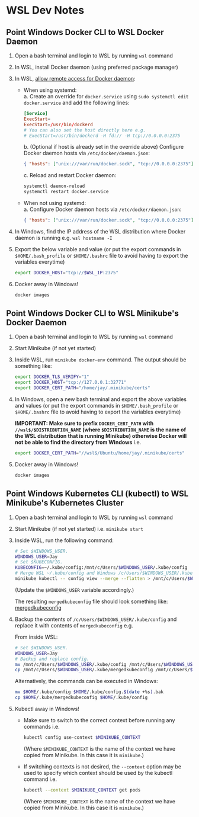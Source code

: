 # WSL Dev Notes

## Point Windows Docker CLI to WSL Docker Daemon

1. Open a bash terminal and login to WSL by running `wsl` command
2. In WSL, install Docker daemon (using preferred package manager)
3. In WSL, [allow remote access for Docker daemon](https://docs.docker.com/config/daemon/remote-access/):  
    - When using systemd:  
        a. Create an override for `docker.service` using `sudo systemctl edit docker.service` and add the following lines:

        ```conf
        [Service]
        ExecStart=
        ExecStart=/usr/bin/dockerd
        # You can also set the host directly here e.g.
        # ExecStart=/usr/bin/dockerd -H fd:// -H tcp://0.0.0.0:2375
        ```

        b. (Optional if host is already set in the override above) Configure Docker daemon hosts via `/etc/docker/daemon.json`:

        ```json
        { "hosts": ["unix:///var/run/docker.sock", "tcp://0.0.0.0:2375"] }
        ```

        c. Reload and restart Docker daemon:

        ```sh
        systemctl daemon-reload
        systemctl restart docker.service
        ```

    - When not using systemd:  
        a. Configure Docker daemon hosts via `/etc/docker/daemon.json`:

        ```json
        { "hosts": ["unix:///var/run/docker.sock", "tcp://0.0.0.0:2375"] }
        ```

4. In Windows, find the IP address of the WSL distribution where Docker daemon is running e.g. `wsl hostname -I`
5. Export the below variable and value (or put the export commands in `$HOME/.bash_profile` or `$HOME/.bashrc` file to avoid having to export the variables everytime)

    ```sh
    export DOCKER_HOST="tcp://$WSL_IP:2375"
    ```

6. Docker away in Windows!

    ```sh
    docker images
    ```

## Point Windows Docker CLI to WSL Minikube's Docker Daemon

1. Open a bash terminal and login to WSL by running `wsl` command
2. Start Minikube (if not yet started)
3. Inside WSL, run `minikube docker-env` command. The output should be something like:

    ```sh
    export DOCKER_TLS_VERIFY="1"
    export DOCKER_HOST="tcp://127.0.0.1:32771"
    export DOCKER_CERT_PATH="/home/jay/.minikube/certs"
    ```

4. In Windows, open a new bash terminal and export the above variables and values (or put the export commands in `$HOME/.bash_profile` or `$HOME/.bashrc` file to avoid having to export the variables everytime)

    **IMPORTANT: Make sure to prefix `DOCKER_CERT_PATH` with `//wsl$/$DISTRIBUTION_NAME` (where `$DISTRIBUTION_NAME` is the name of the WSL distribution that is running Minikube) otherwise Docker will not be able to find the directory from Windows** i.e.

    ```sh
    export DOCKER_CERT_PATH="//wsl$/Ubuntu/home/jay/.minikube/certs"
    ```

5. Docker away in Windows!

    ```sh
    docker images
    ```

## Point Windows Kubernetes CLI (kubectl) to WSL Minikube's Kubernetes Cluster

1. Open a bash terminal and login to WSL by running `wsl` command
2. Start Minikube (if not yet started) i.e. `minikube start`
3. Inside WSL, run the following command:

    ```sh
    # Set $WINDOWS_USER.
    WINDOWS_USER=Jay
    # Set $KUBECONFIG.
    KUBECONFIG=~/.kube/config:/mnt/c/Users/$WINDOWS_USER/.kube/config
    # Merge WSL ~/.kube/config and Windows /c/Users/$WINDOWS_USER/.kube/config and save to Windows /c/Users/$WINDOWS_USER/.kube/mergedkubeconfig.
    minikube kubectl -- config view --merge --flatten > /mnt/c/Users/$WINDOWS_USER/.kube/mergedkubeconfig
    ```

    (Update the `$WINDOWS_USER` variable accordingly.)

    The resulting `mergedkubeconfig` file should look something like: [mergedkubeconfig](examples/mergedkubeconfig)

4. Backup the contents of `/c/Users/$WINDOWS_USER/.kube/config` and replace it with contents of `mergedkubeconfig` e.g.

    From inside WSL:

    ```sh
    # Set $WINDOWS_USER.
    WINDOWS_USER=Jay
    # Backup and replace config.
    mv /mnt/c/Users/$WINDOWS_USER/.kube/config /mnt/c/Users/$WINDOWS_USER/.kube/config.$(date +%s).bak
    cp /mnt/c/Users/$WINDOWS_USER/.kube/mergedkubeconfig /mnt/c/Users/$WINDOWS_USER/.kube/config
    ```

    Alternatively, the commands can be executed in Windows:

    ```sh
    mv $HOME/.kube/config $HOME/.kube/config.$(date +%s).bak
    cp $HOME/.kube/mergedkubeconfig $HOME/.kube/config
    ```

5. Kubectl away in Windows!

    - Make sure to switch to the correct context before running any commands i.e.

        ```sh
        kubectl config use-context $MINIKUBE_CONTEXT 
        ```

        (Where `$MINIKUBE_CONTEXT` is the name of the context we have copied from Minikube. In this case it is `minikube`.)

    - If switching contexts is not desired, the `--context` option may be used to specify which context should be used by the kubectl command i.e.

        ```sh
        kubectl --context $MINIKUBE_CONTEXT get pods
        ```

        (Where `$MINIKUBE_CONTEXT` is the name of the context we have copied from Minikube. In this case it is `minikube`.)
